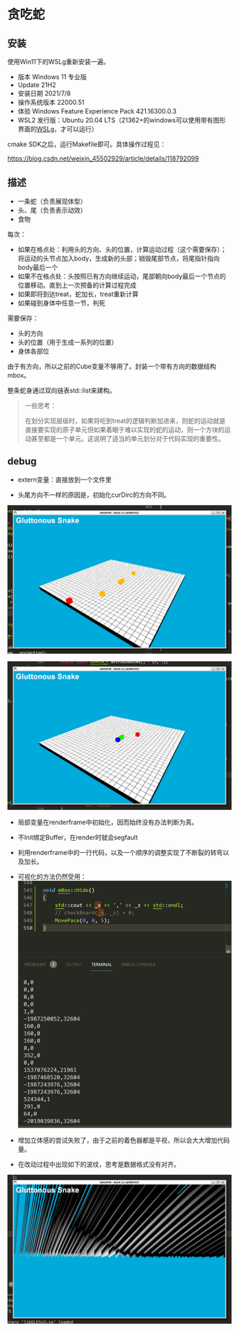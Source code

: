 # 贪吃蛇

## 安装

使用Win11下的WSLg重新安装一遍。

- 版本	Windows 11 专业版
- Update	21H2
- 安装日期	‎2021/‎7/‎8
- 操作系统版本	22000.51
- 体验	Windows Feature Experience Pack 421.16300.0.3
- WSL2 发行版：Ubuntu 20.04 LTS（21362+的windows可以使用带有图形界面的[WSLg](https://devblogs.microsoft.com/commandline/wslg-architecture/)，才可以运行）

cmake SDK之后，运行Makefile即可。具体操作过程见：

https://blog.csdn.net/weixin_45502929/article/details/118792099

## 描述

- 一条蛇（负责展现体型）
- 头、尾（负责表示动效）
- 食物

每次：

- 如果在格点处：利用头的方向、头的位置，计算运动过程（这个需要保存）；将运动的头节点加入body，生成新的头部；销毁尾部节点，将尾指针指向body最后一个
- 如果不在格点处：头按照已有方向继续运动，尾部朝向body最后一个节点的位置移动。直到上一次预备的计算过程完成
- 如果即将到达treat，蛇加长，treat重新计算
- 如果碰到身体中任意一节，判死



需要保存：

- 头的方向
- 头的位置（用于生成一系列的位置）
- 身体各部位



由于有方向，所以之前的Cube变量不够用了。封装一个带有方向的数据结构mbox。

整条蛇身通过双向链表std::list来建构。



>一些思考：
>
>在划分实现层级时，如果将吃到treat的逻辑判断加进来，则蛇的运动就是直接要实现的原子单元但如果着眼于难以实现的蛇的运动，则一个方块的运动甚至都是一个单元。这说明了适当的单元划分对于代码实现的重要性。







## debug

- extern变量：直接放到一个文件里

- 头尾方向不一样的原因是，初始化curDirc的方向不同。

![image-20210715164742876](assets/image-20210715164742876.png)

![image-20210715181756521](assets/image-20210715181756521.png)



- 局部变量在renderframe中初始化，因而始终没有办法判断为真。

- 不Init绑定Buffer，在render时就会segfault

- 利用renderframe中的一行代码，以及一个顺序的调整实现了不断裂的转弯以及加长。
- 可视化的方法仍然受用：![image-20210716002530175](assets/image-20210716002530175.png)

- 增加立体感的尝试失败了，由于之前的着色器都是平视，所以会大大增加代码量。
- 在改动过程中出现如下的波纹，思考是数据格式没有对齐。


![image-20210716094644117](assets/image-20210716094644117.png)

